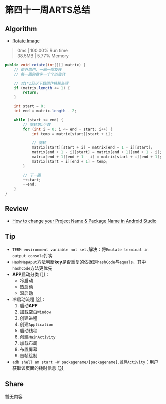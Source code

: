 # 第四十一周ARTS总结
## Algorithm
- [Rotate Image](https://leetcode.com/problems/rotate-image/)
> 0ms | 100.00% Run time  
> 38.5MB | 5.77% Memory
```java
public void rotate(int[][] matrix) {
    // 由外向内，一圈一圈旋转
    // 每一圈的数字一个个的旋转

    // 对1*1及以下数组作特殊处理
    if (matrix.length <= 1) {
        return;
    }

    int start = 0;
    int end = matrix.length - 2;

    while (start <= end) {
        // 旋转第i个数
        for (int i = 0; i <= end - start; i++) {
            int temp = matrix[start][start + i];

            // 旋转
            matrix[start][start + i] = matrix[end + 1 - i][start];
            matrix[end + 1 - i][start] = matrix[end + 1][end + 1 - i];
            matrix[end + 1][end + 1 - i] = matrix[start + i][end + 1];
            matrix[start + i][end + 1] = temp;
        }

        // 下一圈
        ++start;
        --end;
    }
}
```

## Review
- [How to change your Project Name & Package Name in Android Studio](https://johncodeos.com/how-to-change-your-project-name-package-name-in-android-studio/)

## Tip
+ `TERM environment variable not set.`解决：将`Emulate terminal in output console`打钩
+ `HashMap#put`方法判断**key**是否重复的依据是`hashCode`与`equals`，其中`hashCode`方法更优先
+ **APP**启动分类 [[1]](https://segmentfault.com/a/1190000020904556)：
    + 冷启动
    + 热启动
    + 温启动
+ 冷启动流程 [[2]](https://segmentfault.com/a/1190000020904556)：
    1. 启动**APP**
    2. 加载空白`Window`
    3. 创建进程
    4. 创建`Application`
    5. 启动线程
    6. 创建`MainActivity`
    7. 加载布局
    8. 布置屏幕
    9. 首帧绘制
+ `adb shell am start -W packagename/[packagename].首屏Activity`：用户获取该页面的耗时信息 [[3]](https://segmentfault.com/a/1190000020904556)
    
## Share
暂无内容